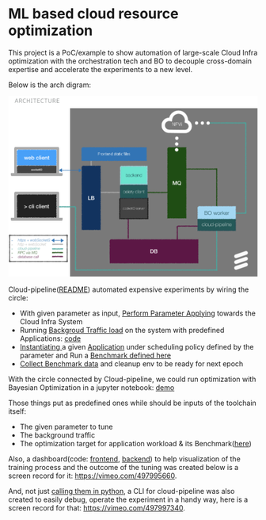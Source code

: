 # ML based cloud resource optimization

This project is a PoC/example to show automation of large-scale Cloud Infra optimization with the orchestration tech and BO to decouple cross-domain expertise and accelerate the experiments to a new level.

Below is the arch digram:

![arch_diagram](./branding/arch_diagram.png)



Cloud-pipeline([README](https://github.com/wey-gu/AutoOptCloud/tree/master/cloud_pipeline)) automated expensive experiments by wiring the circle:

- With given parameter as input, [Perform Parameter Applying](https://github.com/wey-gu/AutoOptCloud/blob/master/cloud_pipeline/cloud_pipeline/handler/conf_handler.py) towards the Cloud Infra System
- Running [Backgroud Traffic load](https://github.com/wey-gu/AutoOptCloud/blob/master/study/benchmark/benchmark_env.md#pre-defined-vms-for-load-generation) on the system with predefined Applications: [code](https://github.com/wey-gu/AutoOptCloud/blob/master/cloud_pipeline/cloud_pipeline/handler/load_generator.py)
- [Instantiating ](https://github.com/wey-gu/AutoOptCloud/blob/master/cloud_pipeline/cloud_pipeline/handler/vnf_handler.py) a given [Application](https://github.com/wey-gu/AutoOptCloud/blob/master/cloud_pipeline/cloud_pipeline/resources/templates/vnf.yaml) under scheduling policy defined by the parameter and Run a [Benchmark defined here](https://github.com/wey-gu/AutoOptCloud/blob/master/study/benchmark/benchmark_env.md#benchmark-definitions)
- [Collect Benchmark data](https://github.com/wey-gu/AutoOptCloud/blob/master/cloud_pipeline/cloud_pipeline/handler/data_collector.py) and cleanup env to be ready for next epoch

With the circle connected by Cloud-pipeline, we could run optimization with Bayesian Optimization in a jupyter notebook: [demo](https://github.com/wey-gu/AutoOptCloud/blob/master/bayesian_optimization/BO_integration.ipynb)



Those things put as predefined ones while should be inputs of the toolchain itself:

- The given parameter to tune
- The background traffic
- The optimization target for application workload & its Benchmark([here](https://github.com/wey-gu/AutoOptCloud/tree/master/study/benchmark))



Also, a dashboard(code: [frontend](https://github.com/wey-gu/AutoOptCloud/tree/master/visualization/dashboard-fe), [backend](https://github.com/wey-gu/AutoOptCloud/tree/master/dashboard)) to help visualization of the training process and the outcome of the tuning was created below is a screen record for it: https://vimeo.com/497995660.

And, not just [calling them in python](https://github.com/wey-gu/AutoOptCloud/tree/master/cloud_pipeline#manually-test), a CLI for cloud-pipeline was also created to easily debug, operate the experiment in a handy way, here is a screen record for that: https://vimeo.com/497997340.

